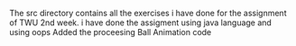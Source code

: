 The src directory contains all the exercises i have done for the assignment of TWU 2nd week.
i have done the assigment using java language and using oops
Added the proceesing Ball Animation code 
